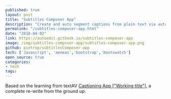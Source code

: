 ```yaml
---
published: true
layout: post
title: "Subtitles Composer App"
description: "Create and auto segment captions from plain text via auto alignment."
permalink: "/subtitles-composer-app.html"
date: "2018-04-02"
link: https://autoedit.gitbook.io/subtitles-composer-app
image: /img/subtitles-composer-app/subtitles-composer-app.png
github: pietrop/subtitlesComposer-app
tech: ['Javascript', 'aeneas','bootstrap','bootswatch']
open_source: true
categories:
- tech
tags:
---
```


Based on the learning from textAV [Captioning App ["Working title"]](/captioning-app.html), a complete re-write from the ground up.

